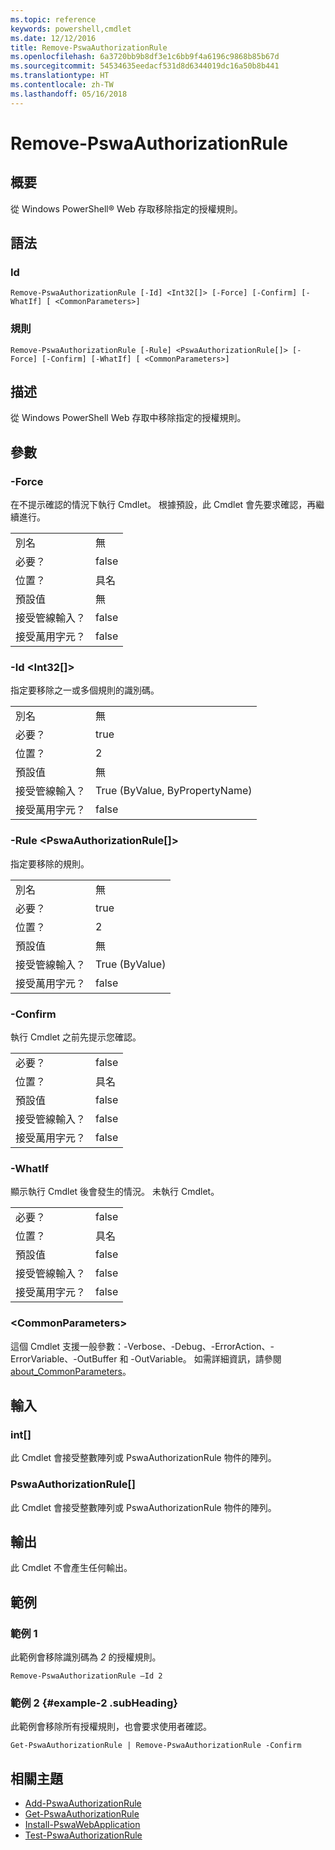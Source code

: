 ```yaml
---
ms.topic: reference
keywords: powershell,cmdlet
ms.date: 12/12/2016
title: Remove-PswaAuthorizationRule
ms.openlocfilehash: 6a3720bb9b8df3e1c6bb9f4a6196c9868b85b67d
ms.sourcegitcommit: 54534635eedacf531d8d6344019dc16a50b8b441
ms.translationtype: HT
ms.contentlocale: zh-TW
ms.lasthandoff: 05/16/2018
---
```

# <a name="remove-pswaauthorizationrule"></a>Remove-PswaAuthorizationRule

## <a name="synopsis"></a>概要

從 Windows PowerShell® Web 存取移除指定的授權規則。

## <a name="syntax"></a>語法

### <a name="id"></a>Id
```
Remove-PswaAuthorizationRule [-Id] <Int32[]> [-Force] [-Confirm] [-WhatIf] [ <CommonParameters>]
```

### <a name="rule"></a>規則
```
Remove-PswaAuthorizationRule [-Rule] <PswaAuthorizationRule[]> [-Force] [-Confirm] [-WhatIf] [ <CommonParameters>]
```

## <a name="description"></a>描述

從 Windows PowerShell Web 存取中移除指定的授權規則。

## <a name="parameters"></a>參數

### <a name="-force"></a>-Force

在不提示確認的情況下執行 Cmdlet。 根據預設，此 Cmdlet 會先要求確認，再繼續進行。

|||
|-|-|
| 別名                              | 無                                 |
| 必要？                            | false                                |
| 位置？                            | 具名                                |
| 預設值                        | 無                                 |
| 接受管線輸入？               | false                                |
| 接受萬用字元？          | false                                |

### <a name="-id-ltint32gt"></a>-Id &lt;Int32\[\]&gt;

指定要移除之一或多個規則的識別碼。

|||
|-|-|
| 別名                              | 無                                 |
| 必要？                            | true                                 |
| 位置？                            | 2                                    |
| 預設值                        | 無                                 |
| 接受管線輸入？               | True (ByValue, ByPropertyName)       |
| 接受萬用字元？          | false                                |

### <a name="-rule-ltpswaauthorizationrulegt"></a>-Rule &lt;PswaAuthorizationRule\[\]&gt;

指定要移除的規則。

|||
|-|-|
| 別名                              | 無                                 |
| 必要？                            | true                                 |
| 位置？                            | 2                                    |
| 預設值                        | 無                                 |
| 接受管線輸入？               | True (ByValue)                       |
| 接受萬用字元？          | false                                |

### <a name="-confirm"></a>-Confirm

執行 Cmdlet 之前先提示您確認。

|||
|-|-|
| 必要？                            | false                                |
| 位置？                            | 具名                                |
| 預設值                        | false                                |
| 接受管線輸入？               | false                                |
| 接受萬用字元？          | false                                |

### <a name="-whatif"></a>-WhatIf

顯示執行 Cmdlet 後會發生的情況。 未執行 Cmdlet。

|||
|-|-|
| 必要？                            | false                                |
| 位置？                            | 具名                                |
| 預設值                        | false                                |
| 接受管線輸入？               | false                                |
| 接受萬用字元？          | false                                |

### <a name="ltcommonparametersgt"></a>&lt;CommonParameters&gt;

這個 Cmdlet 支援一般參數：-Verbose、-Debug、-ErrorAction、-ErrorVariable、-OutBuffer 和 -OutVariable。
如需詳細資訊，請參閱 [about_CommonParameters](http://go.microsoft.com/fwlink/p/?LinkID=113216)。

## <a name="inputs"></a>輸入

### <a name="int"></a>int\[\]

此 Cmdlet 會接受整數陣列或 PswaAuthorizationRule 物件的陣列。

### <a name="pswaauthorizationrule"></a>PswaAuthorizationRule\[\]

此 Cmdlet 會接受整數陣列或 PswaAuthorizationRule 物件的陣列。

## <a name="outputs"></a>輸出

此 Cmdlet 不會產生任何輸出。

## <a name="examples"></a>範例

### <a name="example-1"></a>範例 1

此範例會移除識別碼為 *2* 的授權規則。

```
Remove-PswaAuthorizationRule –Id 2
```

### <a name="example-2-example-2-subheading"></a>範例 2 {#example-2 .subHeading}

此範例會移除所有授權規則，也會要求使用者確認。

```
Get-PswaAuthorizationRule | Remove-PswaAuthorizationRule -Confirm
```

## <a name="related-topics"></a>相關主題

- [Add-PswaAuthorizationRule](add-pswaauthorizationrule.md)
- [Get-PswaAuthorizationRule](get-pswaauthorizationrule.md)
- [Install-PswaWebApplication](install-pswawebapplication.md)
- [Test-PswaAuthorizationRule](test-pswaauthorizationrule.md)